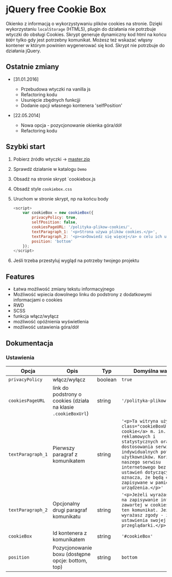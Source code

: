 # jQuery free Cookie Box

Okienko z informacją o wykorzystywaniu plików cookies na stronie. 
Dzięki wykorzystaniu `localStorage` (HTML5), plugin do działania nie potrzbuje wtyczki do obsługi Cookies.
Skrypt generuje dynamiczny kod html na końcu `BODY` tylko gdy jest potrzebny komunikat.
Możesz też wskazać włąsny kontener w którym powinien wygenerować się kod.
Skrypt nie potrzbuje do działania jQuery.

## Ostatnie zmiany

* [31.01.2016]
    - Przebudowa wtyczki na  vanilla js
    - Refactoring kodu
    - Usunięcie zbędnych funkcjji
    - Dodanie opcji własnego kontenera 'selfPosition'

* [22.05.2014] 
    - Nowa opcja - pozycjonowanie okienka góra/dół
    - Refactoring kodu

## Szybki start

1. Pobierz źródło wtyczki -> [master.zip](https://github.com/r4fx/cookie-box/archive/master.zip)
2. Sprawdź działanie w katalogu `Demo`
3. Obsadź na stronie skrypt `cookiebox.js
4. Obsadź style `cookiebox.css`
5. Uruchom w stronie skrypt, np na końcu body

    ```javascript
    <script>
        var cookieBox = new cookieBox({
            privacyPolicy: true,
            selfPosition: false,
            cookiesPageURL: '/polityka-plikow-cookies/',
            textParagraph_1: '<p>Strona używa plików cookies.</p>',
            textParagraph_2: '<p><a>Dowiedz się więcej</a> o celu ich używania i zmianie ustawień cookies w przeglądarce. Korzystając ze strony wyrażasz zgodę na używanie cookies.</p>',
            position: 'bottom'
        });
    </script>
    ```
    
6. Jeśli trzeba przestyluj wygląd na potrzeby twojego projektu

## Features

* Łatwa możliwość zmiany tekstu informacyjnego
* Możliwość wpiecia dowolnego linku do podstrony z dodatkowymi informacjami o cookies
* RWD
* SCSS
* funkcja włącz/wyłącz
* możliwość opóźnienia wyświetlenia
* możliwość ustawienia góra/dół

## Dokumentacja

### Ustawienia

| Opcja | Opis | Typ | Domyślna wartość |
| -------- | -------- | -------- | -------- |
| `privacyPolicy` | włącz/wyłącz | boolean | `true` |
| `cookiesPageURL` | link do podstrony o cookies (działa na klasie `.cookieBoxUrl`) | string | `'/polityka-plikow-cookies/'` |
| `textParagraph_1` | Pierwszy paragraf z komunikatem | string | `'<p>Ta witryna używa <a class="cookieBoxUrl">plików cookie</a> m. in. w celach reklamowych i statystycznych oraz w celu dostosowania serwisu do indywidualnych potrzeb użytkowników. Korzystanie z naszego serwisu internetowego bez zmiany ustawień dotyczących cookie oznacza, że będą one zapisywane w pamięci urządzenia.</p>'` |
| `textParagraph_2` | Opcjonalny drugi paragraf komunikatu | string | `'<p>Jeżeli wyrażasz zgodę na zapisywanie informacji zawartej w cookies zamknij ten komunikat. Jeżeli nie wyrażasz zgody - zmień ustawienia swojej przeglądarki.</p>'` | Opcjonalny drugi paragraf komunikatu |
|`cookieBox`| Id kontenera z komunikatem | string | `'#cookieBox'` |
|`position`| Pozycjonowanie boxu (dostępne opcje: bottom, top) | string | `bottom` |
